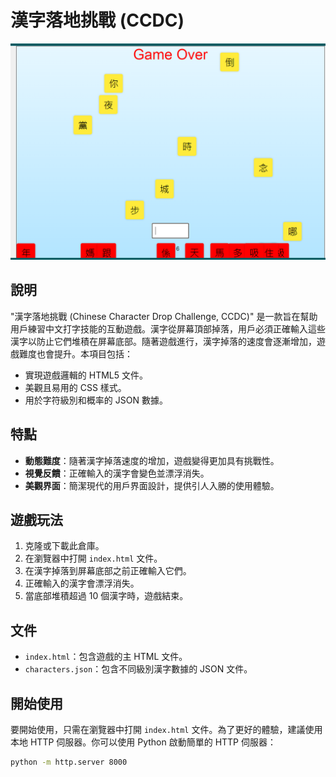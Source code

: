 # 漢字落地挑戰 (CCDC)
![](game.png)
## 說明

"漢字落地挑戰 (Chinese Character Drop Challenge, CCDC)" 是一款旨在幫助用戶練習中文打字技能的互動遊戲。漢字從屏幕頂部掉落，用戶必須正確輸入這些漢字以防止它們堆積在屏幕底部。隨著遊戲進行，漢字掉落的速度會逐漸增加，遊戲難度也會提升。本項目包括：

- 實現遊戲邏輯的 HTML5 文件。
- 美觀且易用的 CSS 樣式。
- 用於字符級別和概率的 JSON 數據。

## 特點

- **動態難度**：隨著漢字掉落速度的增加，遊戲變得更加具有挑戰性。
- **視覺反饋**：正確輸入的漢字會變色並漂浮消失。
- **美觀界面**：簡潔現代的用戶界面設計，提供引人入勝的使用體驗。

## 遊戲玩法

1. 克隆或下載此倉庫。
2. 在瀏覽器中打開 `index.html` 文件。
3. 在漢字掉落到屏幕底部之前正確輸入它們。
4. 正確輸入的漢字會漂浮消失。
5. 當底部堆積超過 10 個漢字時，遊戲結束。

## 文件

- `index.html`：包含遊戲的主 HTML 文件。
- `characters.json`：包含不同級別漢字數據的 JSON 文件。

## 開始使用

要開始使用，只需在瀏覽器中打開 `index.html` 文件。為了更好的體驗，建議使用本地 HTTP 伺服器。你可以使用 Python 啟動簡單的 HTTP 伺服器：

```bash
python -m http.server 8000
